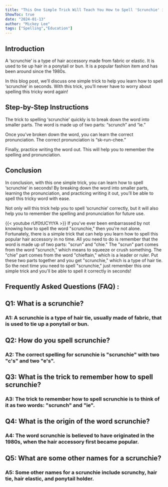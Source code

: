 ```yaml
---
title: "This One Simple Trick Will Teach You How to Spell 'Scrunchie' in Seconds!"
ShowToc: true 
date: "2024-01-13"
author: "Mickey Lee" 
tags: ["Spelling","Education"]
---
```

## Introduction

A ‘scrunchie’ is a type of hair accessory made from fabric or elastic. It is used to tie up hair in a ponytail or bun. It is a popular fashion item and has been around since the 1980s.

In this blog post, we’ll discuss one simple trick to help you learn how to spell ‘scrunchie’ in seconds. With this trick, you’ll never have to worry about spelling this tricky word again!

## Step-by-Step Instructions

The trick to spelling ‘scrunchie’ quickly is to break down the word into smaller parts. The word is made up of two parts: “scrunch” and “ie.” 

Once you’ve broken down the word, you can learn the correct pronunciation. The correct pronunciation is “sk-run-chee.” 

Finally, practice writing the word out. This will help you to remember the spelling and pronunciation.

## Conclusion

In conclusion, with this one simple trick, you can learn how to spell ‘scrunchie’ in seconds! By breaking down the word into smaller parts, learning the pronunciation, and practicing writing it out, you’ll be able to spell this tricky word with ease. 

Not only will this trick help you to spell ‘scrunchie’ correctly, but it will also help you to remember the spelling and pronunciation for future use.

{{< youtube rUf0tUCYtYA >}} 
If you've ever been embarrassed by not knowing how to spell the word "scrunchie," then you're not alone. Fortunately, there is a simple trick that can help you learn how to spell this popular hair accessory in no time. All you need to do is remember that the word is made up of two parts: "scrun" and "chie." The "scrun" part comes from the word "scrunch," which means to squeeze or crush something. The "chie" part comes from the word "chieftain," which is a leader or ruler. Put these two parts together and you get "scrunchie," which is a type of hair tie. So the next time you need to spell "scrunchie," just remember this one simple trick and you'll be able to spell it correctly in seconds!

## Frequently Asked Questions (FAQ) :
<h2>Q1: What is a scrunchie?</h2>

<h3>A1: A scrunchie is a type of hair tie, usually made of fabric, that is used to tie up a ponytail or bun.</h3>

<h2>Q2: How do you spell scrunchie?</h2>

<h3>A2: The correct spelling for scrunchie is "scrunchie" with two "c's" and two "e's".</h3>

<h2>Q3: What is the trick to remember how to spell scrunchie?</h2>

<h3>A3: The trick to remember how to spell scrunchie is to think of it as two words: "scrunch" and "ie".</h3>

<h2>Q4: What is the origin of the word scrunchie?</h2>

<h3>A4: The word scrunchie is believed to have originated in the 1980s, when the hair accessory first became popular.</h3>

<h2>Q5: What are some other names for a scrunchie?</h2>

<h3>A5: Some other names for a scrunchie include scrunchy, hair tie, hair elastic, and ponytail holder.</h3>





